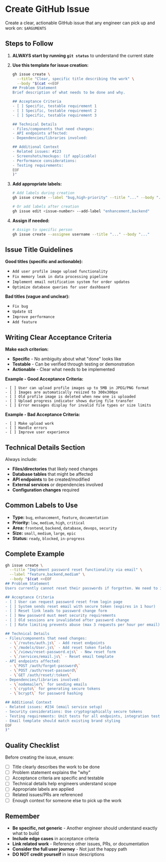# Create GitHub Issue

Create a clear, actionable GitHub issue that any engineer can pick up and work on: `$ARGUMENTS`

## Steps to Follow

1. **ALWAYS start by running `git status`** to understand the current state

2. **Use this template for issue creation:**
   ```bash
   gh issue create \
     --title "Clear, specific title describing the work" \
     --body "$(cat <<EOF
   ## Problem Statement
   Brief description of what needs to be done and why.

   ## Acceptance Criteria
   - [ ] Specific, testable requirement 1
   - [ ] Specific, testable requirement 2
   - [ ] Specific, testable requirement 3

   ## Technical Details
   - Files/components that need changes: 
   - API endpoints affected:
   - Dependencies/libraries involved:

   ## Additional Context
   - Related issues: #123
   - Screenshots/mockups: (if applicable)
   - Performance considerations:
   - Testing requirements:
   EOF
   )"
   ```

3. **Add appropriate labels:**
   ```bash
   # Add labels during creation
   gh issue create --label "bug,high-priority" --title "..." --body "..."
   
   # Or add labels after creation
   gh issue edit <issue-number> --add-label "enhancement,backend"
   ```

4. **Assign if needed:**
   ```bash
   # Assign to specific person
   gh issue create --assignee username --title "..." --body "..."
   ```

## Issue Title Guidelines

**Good titles (specific and actionable):**
- `Add user profile image upload functionality`
- `Fix memory leak in data processing pipeline`
- `Implement email notification system for order updates`
- `Optimize database queries for user dashboard`

**Bad titles (vague and unclear):**
- `Fix bug`
- `Update UI`
- `Improve performance`
- `Add feature`

## Writing Clear Acceptance Criteria

**Make each criterion:**
- **Specific** - No ambiguity about what "done" looks like
- **Testable** - Can be verified through testing or demonstration
- **Actionable** - Clear what needs to be implemented

**Example - Good Acceptance Criteria:**
```
- [ ] User can upload profile images up to 5MB in JPEG/PNG format
- [ ] Images are automatically resized to 300x300px
- [ ] Old profile image is deleted when new one is uploaded
- [ ] Upload progress indicator shows during file transfer
- [ ] Error messages display for invalid file types or size limits
```

**Example - Bad Acceptance Criteria:**
```
- [ ] Make upload work
- [ ] Handle errors
- [ ] Improve user experience
```

## Technical Details Section

Always include:
- **Files/directories** that likely need changes
- **Database tables** that might be affected
- **API endpoints** to be created/modified
- **External services** or dependencies involved
- **Configuration changes** required

## Common Labels to Use

- **Type:** `bug`, `enhancement`, `feature`, `documentation`
- **Priority:** `low`, `medium`, `high`, `critical`
- **Area:** `frontend`, `backend`, `database`, `devops`, `security`
- **Size:** `small`, `medium`, `large`, `epic`
- **Status:** `ready`, `blocked`, `in-progress`

## Complete Example

```bash
gh issue create \
  --title "Implement password reset functionality via email" \
  --label "feature,backend,medium" \
  --body "$(cat <<EOF
## Problem Statement
Users currently cannot reset their passwords if forgotten. We need to implement a secure email-based password reset flow.

## Acceptance Criteria
- [ ] User can request password reset from login page
- [ ] System sends reset email with secure token (expires in 1 hour)
- [ ] Reset link leads to password change form
- [ ] New password must meet security requirements
- [ ] Old sessions are invalidated after password change
- [ ] Rate limiting prevents abuse (max 3 requests per hour per email)

## Technical Details
- Files/components that need changes: 
  - \`/routes/auth.js\` - Add reset endpoints
  - \`/models/User.js\` - Add reset token fields
  - \`/views/reset-password.ejs\` - New reset form
  - \`/services/email.js\` - Reset email template
- API endpoints affected:
  - \`POST /auth/forgot-password\`
  - \`POST /auth/reset-password\`
  - \`GET /auth/reset/:token\`
- Dependencies/libraries involved:
  - \`nodemailer\` for sending emails
  - \`crypto\` for generating secure tokens
  - \`bcrypt\` for password hashing

## Additional Context
- Related issues: #234 (email service setup)
- Security considerations: Use cryptographically secure tokens
- Testing requirements: Unit tests for all endpoints, integration test for full flow
- Email template should match existing brand styling
EOF
)"
```

## Quality Checklist

Before creating the issue, ensure:
- [ ] Title clearly describes the work to be done
- [ ] Problem statement explains the "why"
- [ ] Acceptance criteria are specific and testable
- [ ] Technical details help engineers understand scope
- [ ] Appropriate labels are applied
- [ ] Related issues/PRs are referenced
- [ ] Enough context for someone else to pick up the work

## Remember

- **Be specific, not generic** - Another engineer should understand exactly what to build
- **Include edge cases** in acceptance criteria
- **Link related work** - Reference other issues, PRs, or documentation
- **Consider the full user journey** - Not just the happy path
- **DO NOT credit yourself** in issue descriptions